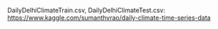 DailyDelhiClimateTrain.csv, DailyDelhiClimateTest.csv:
https://www.kaggle.com/sumanthvrao/daily-climate-time-series-data
